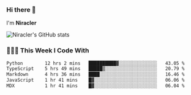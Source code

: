 ### Hi there 👋

I'm **Niracler**

![Niracler's GitHub stats](https://github-readme-stats.vercel.app/api?username=Niracler&show_icons=true)


### 👨🏻‍💻 This Week I Code With

<!--START_SECTION:waka-->

```txt
Python        12 hrs 2 mins   ██████████▓░░░░░░░░░░░░░░   43.05 %
TypeScript    5 hrs 49 mins   █████▒░░░░░░░░░░░░░░░░░░░   20.79 %
Markdown      4 hrs 36 mins   ████░░░░░░░░░░░░░░░░░░░░░   16.46 %
JavaScript    1 hr 41 mins    █▓░░░░░░░░░░░░░░░░░░░░░░░   06.06 %
MDX           1 hr 41 mins    █▓░░░░░░░░░░░░░░░░░░░░░░░   06.04 %
```

<!--END_SECTION:waka-->
